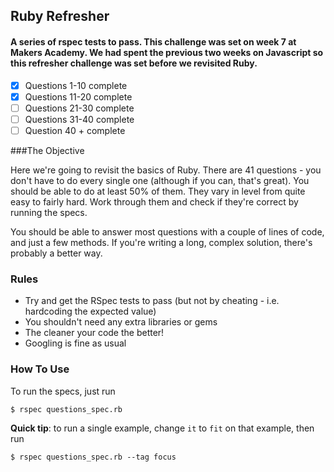 ## Ruby Refresher

#### A series of rspec tests to pass. This challenge was set on week 7 at Makers Academy. We had spent the previous two weeks on Javascript so this refresher challenge was set before we revisited Ruby. 

- [x] Questions 1-10 complete
- [x] Questions 11-20 complete
- [ ] Questions 21-30 complete
- [ ] Questions 31-40 complete
- [ ] Question 40 + complete

###The Objective

Here we're going to revisit the basics of Ruby. There are 41 questions - you don't have to do every single one (although if you can, that's great). You should be able to do at least 50% of them. They vary in level from quite easy to fairly hard. Work through them and check if they're correct by running the specs.

You should be able to answer most questions with a couple of lines of code, and just a few methods. If you're writing a long, complex solution, there's probably a better way.

### Rules

* Try and get the RSpec tests to pass (but not by cheating - i.e. hardcoding the expected value)
* You shouldn't need any extra libraries or gems
* The cleaner your code the better!
* Googling is fine as usual

### How To Use

To run the specs, just run

~~~
$ rspec questions_spec.rb
~~~

**Quick tip**: to run a single example, change `it` to `fit` on that example, then run

~~~
$ rspec questions_spec.rb --tag focus
~~~

